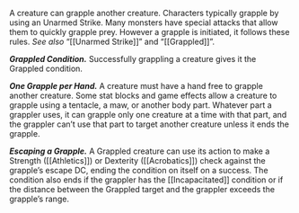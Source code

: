 A creature can grapple another creature. Characters typically grapple by using an Unarmed Strike. Many monsters have special attacks that allow them to quickly grapple prey. However a grapple is initiated, it follows these rules. _See also_ “[[Unarmed Strike]]” and “[[Grappled]]”.

**_Grappled Condition._** Successfully grappling a creature gives it the Grappled condition.

**_One Grapple per Hand._** A creature must have a hand free to grapple another creature. Some stat blocks and game effects allow a creature to grapple using a tentacle, a maw, or another body part. Whatever part a grappler uses, it can grapple only one creature at a time with that part, and the grappler can’t use that part to target another creature unless it ends the grapple.

**_Escaping a Grapple._** A Grappled creature can use its action to make a Strength ([[Athletics]]) or Dexterity ([[Acrobatics]]) check against the grapple’s escape DC, ending the condition on itself on a success. The condition also ends if the grappler has the [[Incapacitated]] condition or if the distance between the Grappled target and the grappler exceeds the grapple’s range.